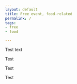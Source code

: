 ```yaml
---
layout: default
title: Free event, food-related
permalink: /
tags:
- free
- food

---
```


Test text 

Test 

Test

Test
